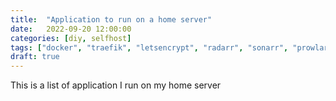 ```yaml
---
title:  "Application to run on a home server"
date:   2022-09-20 12:00:00
categories: [diy, selfhost]
tags: ["docker", "traefik", "letsencrypt", "radarr", "sonarr", "prowlarr", "raspberry-pi"]
draft: true
---
```


This is a list of application I run on my home server
